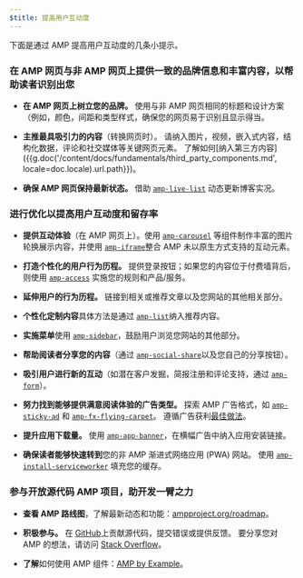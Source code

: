 ```yaml
---
$title: 提高用户互动度
---
```


下面是通过 AMP 提高用户互动度的几条小提示。

### 在 AMP 网页与非 AMP 网页上提供一致的品牌信息和丰富内容，以帮助读者识别出您

- **在 AMP 网页上树立您的品牌。** 使用与非 AMP 网页相同的标题和设计方案（例如，颜色，间距和类型样式，确保您的网页易于识别且显示得当。

- **主推最具吸引力的内容**（转换网页时）。 请纳入图片，视频，嵌入式内容，结构化数据，评论和社交媒体等关键网页元素。 了解如何[纳入第三方内容]({{g.doc('/content/docs/fundamentals/third_party_components.md', locale=doc.locale).url.path}})。

- **确保 AMP 网页保持最新状态。** 借助 [`amp-live-list`](/zh_cn/docs/reference/components/amp-live-list.html) 动态更新博客实况。

### 进行优化以提高用户互动度和留存率

- **提供互动体验**（在 AMP 网页上）。使用 [`amp-carousel`](/zh_cn/docs/reference/components/amp-carousel.html) 等组件制作丰富的图片轮换展示内容，并使用 [`amp-iframe`](/zh_cn/docs/reference/components/amp-iframe.html)整合 AMP 未以原生方式支持的互动元素。

- **打造个性化的用户行为历程。** 提供登录按钮；如果您的内容位于付费墙背后，则使用 [`amp-access`](/zh_cn/docs/reference/components/amp-access.html) 实施您的规则和产品/服务。

- **延伸用户的行为历程。** 链接到相关或推荐文章以及您网站的其他相关部分。

- **个性化定制内容**具体方法是通过 [`amp-list`](/zh_cn/docs/reference/components/amp-list.html)纳入推荐内容。

- **实施菜单**使用 [`amp-sidebar`](/zh_cn/docs/reference/components/amp-sidebar.html)，鼓励用户浏览您网站的其他部分。

- **帮助阅读者分享您的内容**（通过 [`amp-social-share`](/zh_cn/docs/reference/components/amp-social-share.html)以及您自己的分享按钮）。

- **吸引用户进行新的互动**（如潜在客户发掘，简报注册和评论支持，通过 [`amp-form`](/zh_cn/docs/reference/components/amp-form.html)）。

- **努力找到能够提供满意阅读体验的广告类型。** 探索 AMP 广告格式，如 [`amp-sticky-ad`](/zh_cn/docs/reference/components/amp-sticky-ad.html) 和 [`amp-fx-flying-carpet`](/zh_cn/docs/reference/components/amp-fx-flying-carpet.html)。 遵循广告获利[最佳做法](/zh_cn/docs/ads/monetization.html)。

- **提升应用下载量。** 使用 [`amp-app-banner`](/zh_cn/docs/reference/components/amp-app-banner.html)，在横幅广告中纳入应用安装链接。

- **确保读者能够快速转到**您的非 AMP 渐进式网络应用 (PWA) 网站。 使用 [`amp-install-serviceworker`](/zh_cn/docs/reference/components/amp-install-serviceworker.html) 填充您的缓存。

### 参与开放源代码 AMP 项目，助开发一臂之力

- **查看 AMP 路线图**，了解最新动态和功能：[ampproject.org/roadmap](https://www.ampproject.org/zh_cn/roadmap)。

- **积极参与。**
在 [GitHub](https://github.com/ampproject/amphtml/blob/master/CONTRIBUTING.md)上贡献源代码，提交错误或提供反馈。 要分享您对 AMP 的想法，请访问 [Stack Overflow](https://stackoverflow.com/questions/tagged/amp-html)。

- **了解**如何使用 AMP 组件：[AMP by Example](https://ampbyexample.com/)。

